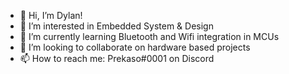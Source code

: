 - 👋 Hi, I’m Dylan!
- 👀 I’m interested in Embedded System & Design
- 🌱 I’m currently learning Bluetooth and Wifi integration in MCUs
- 💞️ I’m looking to collaborate on hardware based projects
- 📫 How to reach me: Prekaso#0001 on Discord

<!---
Prekaso/Prekaso is a ✨ special ✨ repository because its `README.md` (this file) appears on your GitHub profile.
You can click the Preview link to take a look at your changes.
--->
